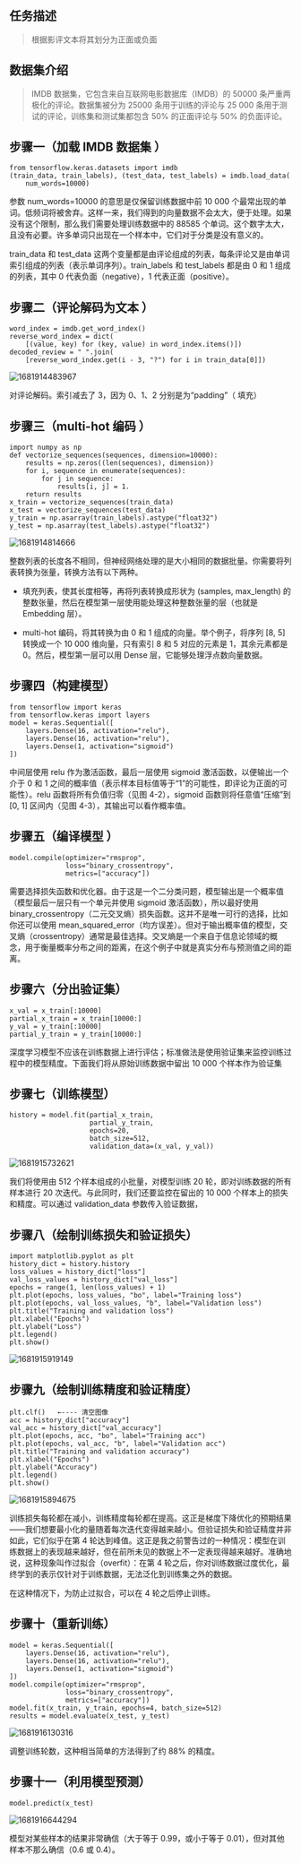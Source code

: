 
## 任务描述
> 根据影评文本将其划分为正面或负面  



## 数据集介绍

> IMDB 数据集，它包含来自互联网电影数据库（IMDB）的 50000 条严重两极化的评论。数据集被分为 25000 条用于训练的评论与 25 000 条用于测试的评论，训练集和测试集都包含 50% 的正面评论与 50% 的负面评论。



## 步骤一（加载 IMDB 数据集 ）

```
from tensorflow.keras.datasets import imdb
(train_data, train_labels), (test_data, test_labels) = imdb.load_data(
    num_words=10000)
```

参数 num_words=10000 的意思是仅保留训练数据中前 10 000 个最常出现的单词。低频词将被舍弃。这样一来，我们得到的向量数据不会太大，便于处理。如果没有这个限制，那么我们需要处理训练数据中的 88585 个单词。这个数字太大，且没有必要。许多单词只出现在一个样本中，它们对于分类是没有意义的。

train_data 和 test_data 这两个变量都是由评论组成的列表，每条评论又是由单词索引组成的列表（表示单词序列）。train_labels 和 test_labels 都是由 0 和 1 组成的列表，其中 0 代表负面（negative），1 代表正面（positive）。

## 步骤二（评论解码为文本 ）

```
word_index = imdb.get_word_index()  
reverse_word_index = dict(
    [(value, key) for (key, value) in word_index.items()])  
decoded_review = " ".join(
    [reverse_word_index.get(i - 3, "?") for i in train_data[0]])   
```

![1681914483967](2.影评分类.assets/1681914483967.png)

对评论解码。索引减去了 3，因为 0、1、2 分别是为“padding”（ 填充） 

## 步骤三（multi-hot 编码 ）

```
import numpy as np
def vectorize_sequences(sequences, dimension=10000):
    results = np.zeros((len(sequences), dimension))  
    for i, sequence in enumerate(sequences):
        for j in sequence:
            results[i, j] = 1.   
    return results
x_train = vectorize_sequences(train_data)  
x_test = vectorize_sequences(test_data)   
y_train = np.asarray(train_labels).astype("float32")
y_test = np.asarray(test_labels).astype("float32")
```

![1681914814666](2.影评分类.assets/1681914814666.png)

整数列表的长度各不相同，但神经网络处理的是大小相同的数据批量。你需要将列表转换为张量，转换方法有以下两种。

- 填充列表，使其长度相等，再将列表转换成形状为 (samples, max_length) 的整数张量，然后在模型第一层使用能处理这种整数张量的层（也就是 Embedding 层）。

- multi-hot 编码，将其转换为由 0 和 1 组成的向量。举个例子，将序列 [8, 5] 转换成一个 10 000 维向量，只有索引 8 和 5 对应的元素是 1，其余元素都是 0。然后，模型第一层可以用 Dense 层，它能够处理浮点数向量数据。

## 步骤四（构建模型）

```
from tensorflow import keras
from tensorflow.keras import layers
model = keras.Sequential([
    layers.Dense(16, activation="relu"),
    layers.Dense(16, activation="relu"),
    layers.Dense(1, activation="sigmoid")
])
```

中间层使用 relu 作为激活函数，最后一层使用 sigmoid 激活函数，以便输出一个介于 0 和 1 之间的概率值（表示样本目标值等于“1”的可能性，即评论为正面的可能性）。relu 函数将所有负值归零（见图 4-2），sigmoid 函数则将任意值“压缩”到 [0, 1] 区间内（见图 4-3），其输出可以看作概率值。

## 步骤五（编译模型 ）

```
model.compile(optimizer="rmsprop",
              loss="binary_crossentropy",
              metrics=["accuracy"])
```

需要选择损失函数和优化器。由于这是一个二分类问题，模型输出是一个概率值（模型最后一层只有一个单元并使用 sigmoid 激活函数），所以最好使用 binary_crossentropy（二元交叉熵）损失函数。这并不是唯一可行的选择，比如你还可以使用 mean_squared_error（均方误差）。但对于输出概率值的模型，交叉熵（crossentropy）通常是最佳选择。交叉熵是一个来自于信息论领域的概念，用于衡量概率分布之间的距离，在这个例子中就是真实分布与预测值之间的距离。

## 步骤六（分出验证集）

```
x_val = x_train[:10000]
partial_x_train = x_train[10000:]
y_val = y_train[:10000]
partial_y_train = y_train[10000:]
```

深度学习模型不应该在训练数据上进行评估；标准做法是使用验证集来监控训练过程中的模型精度。下面我们将从原始训练数据中留出 10 000 个样本作为验证集 

## 步骤七（训练模型）

```
history = model.fit(partial_x_train,
                    partial_y_train,
                    epochs=20,
                    batch_size=512,
                    validation_data=(x_val, y_val))
```

![1681915732621](2.影评分类.assets/1681915732621.png)

我们将使用由 512 个样本组成的小批量，对模型训练 20 轮，即对训练数据的所有样本进行 20 次迭代。与此同时，我们还要监控在留出的 10 000 个样本上的损失和精度。可以通过 validation_data 参数传入验证数据，

## 步骤八（绘制训练损失和验证损失）

```
import matplotlib.pyplot as plt
history_dict = history.history
loss_values = history_dict["loss"]
val_loss_values = history_dict["val_loss"]
epochs = range(1, len(loss_values) + 1)
plt.plot(epochs, loss_values, "bo", label="Training loss")   
plt.plot(epochs, val_loss_values, "b", label="Validation loss")   
plt.title("Training and validation loss")
plt.xlabel("Epochs")
plt.ylabel("Loss")
plt.legend()
plt.show()
```

![1681915919149](2.影评分类.assets/1681915919149.png)

## 步骤九（绘制训练精度和验证精度）

```
plt.clf()   ←---- 清空图像
acc = history_dict["accuracy"]
val_acc = history_dict["val_accuracy"]
plt.plot(epochs, acc, "bo", label="Training acc")
plt.plot(epochs, val_acc, "b", label="Validation acc")
plt.title("Training and validation accuracy")
plt.xlabel("Epochs")
plt.ylabel("Accuracy")
plt.legend()
plt.show()
```

![1681915894675](2.影评分类.assets/1681915894675.png)

训练损失每轮都在减小，训练精度每轮都在提高。这正是梯度下降优化的预期结果——我们想要最小化的量随着每次迭代变得越来越小。但验证损失和验证精度并非如此，它们似乎在第 4 轮达到峰值。这正是我之前警告过的一种情况：模型在训练数据上的表现越来越好，但在前所未见的数据上不一定表现得越来越好。准确地说，这种现象叫作过拟合（overfit）：在第 4 轮之后，你对训练数据过度优化，最终学到的表示仅针对于训练数据，无法泛化到训练集之外的数据。

在这种情况下，为防止过拟合，可以在 4 轮之后停止训练。

## 步骤十（重新训练）

```
model = keras.Sequential([
    layers.Dense(16, activation="relu"),
    layers.Dense(16, activation="relu"),
    layers.Dense(1, activation="sigmoid")
])
model.compile(optimizer="rmsprop",
              loss="binary_crossentropy",
              metrics=["accuracy"])
model.fit(x_train, y_train, epochs=4, batch_size=512)
results = model.evaluate(x_test, y_test)
```

![1681916130316](2.影评分类.assets/1681916130316.png)

调整训练轮数，这种相当简单的方法得到了约 88% 的精度。 

## 步骤十一（利用模型预测）

```
model.predict(x_test)
```

![1681916644294](2.影评分类.assets/1681916644294.png)

模型对某些样本的结果非常确信（大于等于 0.99，或小于等于 0.01），但对其他样本不那么确信（0.6 或 0.4）。 